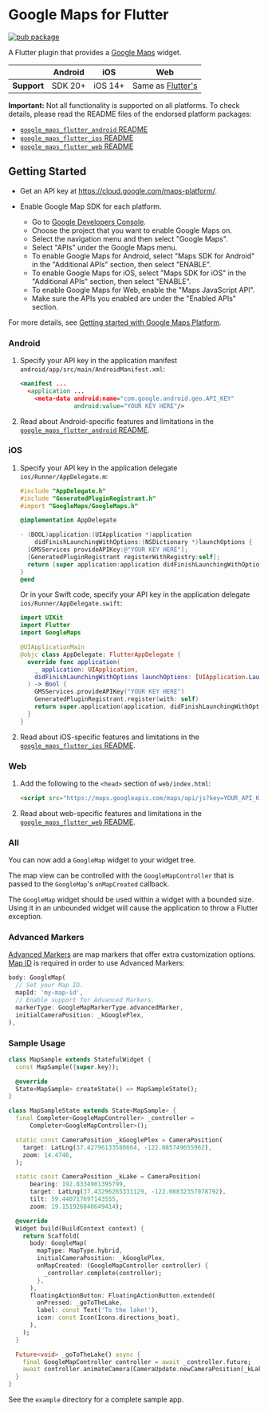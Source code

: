 # Google Maps for Flutter

<?code-excerpt path-base="example/lib"?>

[![pub package](https://img.shields.io/pub/v/google_maps_flutter.svg)](https://pub.dev/packages/google_maps_flutter)

A Flutter plugin that provides a [Google Maps](https://developers.google.com/maps/) widget.

|             | Android | iOS     | Web                              |
|-------------|---------|---------|----------------------------------|
| **Support** | SDK 20+ | iOS 14+ | Same as [Flutter's][web-support] |

[web-support]: https://docs.flutter.dev/reference/supported-platforms

**Important:** Not all functionality is supported on all platforms.
To check details, please read the README files
of the endorsed platform packages:

* [`google_maps_flutter_android` README](https://pub.dev/packages/google_maps_flutter_android)
* [`google_maps_flutter_ios` README](https://pub.dev/packages/google_maps_flutter_ios)
* [`google_maps_flutter_web` README](https://pub.dev/packages/google_maps_flutter_web)


## Getting Started

* Get an API key at <https://cloud.google.com/maps-platform/>.

* Enable Google Map SDK for each platform.
  * Go to [Google Developers Console](https://console.cloud.google.com/).
  * Choose the project that you want to enable Google Maps on.
  * Select the navigation menu and then select "Google Maps".
  * Select "APIs" under the Google Maps menu.
  * To enable Google Maps for Android, select "Maps SDK for Android" in the "Additional APIs" section, then select "ENABLE".
  * To enable Google Maps for iOS, select "Maps SDK for iOS" in the "Additional APIs" section, then select "ENABLE".
  * To enable Google Maps for Web, enable the "Maps JavaScript API".
  * Make sure the APIs you enabled are under the "Enabled APIs" section.

For more details, see [Getting started with Google Maps Platform](https://developers.google.com/maps/gmp-get-started).

### Android

1. Specify your API key in the application manifest `android/app/src/main/AndroidManifest.xml`:

   ```xml
   <manifest ...
     <application ...
       <meta-data android:name="com.google.android.geo.API_KEY"
                  android:value="YOUR KEY HERE"/>
   ```

2. Read about Android-specific features and limitations in the
   [`google_maps_flutter_android` README](https://pub.dev/packages/google_maps_flutter_android).

### iOS

1. Specify your API key in the application delegate `ios/Runner/AppDelegate.m`:

   ```objectivec
   #include "AppDelegate.h"
   #include "GeneratedPluginRegistrant.h"
   #import "GoogleMaps/GoogleMaps.h"

   @implementation AppDelegate

   - (BOOL)application:(UIApplication *)application
       didFinishLaunchingWithOptions:(NSDictionary *)launchOptions {
     [GMSServices provideAPIKey:@"YOUR KEY HERE"];
     [GeneratedPluginRegistrant registerWithRegistry:self];
     return [super application:application didFinishLaunchingWithOptions:launchOptions];
   }
   @end
   ```

   Or in your Swift code, specify your API key
   in the application delegate `ios/Runner/AppDelegate.swift`:

   ```swift
   import UIKit
   import Flutter
   import GoogleMaps

   @UIApplicationMain
   @objc class AppDelegate: FlutterAppDelegate {
     override func application(
       _ application: UIApplication,
       didFinishLaunchingWithOptions launchOptions: [UIApplication.LaunchOptionsKey: Any]?
     ) -> Bool {
       GMSServices.provideAPIKey("YOUR KEY HERE")
       GeneratedPluginRegistrant.register(with: self)
       return super.application(application, didFinishLaunchingWithOptions: launchOptions)
     }
   }
   ```

2. Read about iOS-specific features and limitations in the
   [`google_maps_flutter_ios` README](https://pub.dev/packages/google_maps_flutter_ios).

### Web

1. Add the following to the `<head>` section of `web/index.html`:

   ```html
   <script src="https://maps.googleapis.com/maps/api/js?key=YOUR_API_KEY"></script>
   ```

2. Read about web-specific features and limitations in the
   [`google_maps_flutter_web` README](https://pub.dev/packages/google_maps_flutter_web).

### All

You can now add a `GoogleMap` widget to your widget tree.

The map view can be controlled with the `GoogleMapController` that is passed to
the `GoogleMap`'s `onMapCreated` callback.

The `GoogleMap` widget should be used within a widget with a bounded size. Using it
in an unbounded widget will cause the application to throw a Flutter exception.

### Advanced Markers

[Advanced Markers](https://developers.google.com/maps/documentation/javascript/advanced-markers/overview) 
are map markers that offer extra customization options. 
[Map ID](https://developers.google.com/maps/documentation/get-map-id) is 
required in order to use Advanced Markers:

<?code-excerpt "readme_sample_advanced_markers.dart (AdvancedMarkersSample)"?>
```dart
body: GoogleMap(
  // Set your Map ID.
  mapId: 'my-map-id',
  // Enable support for Advanced Markers.
  markerType: GoogleMapMarkerType.advancedMarker,
  initialCameraPosition: _kGooglePlex,
),
```

### Sample Usage

<?code-excerpt "readme_sample.dart (MapSample)"?>
```dart
class MapSample extends StatefulWidget {
  const MapSample({super.key});

  @override
  State<MapSample> createState() => MapSampleState();
}

class MapSampleState extends State<MapSample> {
  final Completer<GoogleMapController> _controller =
      Completer<GoogleMapController>();

  static const CameraPosition _kGooglePlex = CameraPosition(
    target: LatLng(37.42796133580664, -122.085749655962),
    zoom: 14.4746,
  );

  static const CameraPosition _kLake = CameraPosition(
      bearing: 192.8334901395799,
      target: LatLng(37.43296265331129, -122.08832357078792),
      tilt: 59.440717697143555,
      zoom: 19.151926040649414);

  @override
  Widget build(BuildContext context) {
    return Scaffold(
      body: GoogleMap(
        mapType: MapType.hybrid,
        initialCameraPosition: _kGooglePlex,
        onMapCreated: (GoogleMapController controller) {
          _controller.complete(controller);
        },
      ),
      floatingActionButton: FloatingActionButton.extended(
        onPressed: _goToTheLake,
        label: const Text('To the lake!'),
        icon: const Icon(Icons.directions_boat),
      ),
    );
  }

  Future<void> _goToTheLake() async {
    final GoogleMapController controller = await _controller.future;
    await controller.animateCamera(CameraUpdate.newCameraPosition(_kLake));
  }
}
```

See the `example` directory for a complete sample app.
